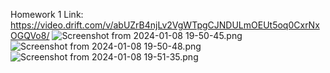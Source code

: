 Homework 1
Link: https://video.drift.com/v/abUZrB4njLv2VgWTpgCJNDULmOEUt5oq0CxrNxOGQVo8/
![Screenshot from 2024-01-08 19-50-45.png](..%2F..%2F..%2F..%2FPictures%2FScreenshots%2FScreenshot%20from%202024-01-08%2019-50-45.png)
![Screenshot from 2024-01-08 19-50-48.png](..%2F..%2F..%2F..%2FPictures%2FScreenshots%2FScreenshot%20from%202024-01-08%2019-50-48.png)
![Screenshot from 2024-01-08 19-51-35.png](..%2F..%2F..%2F..%2FPictures%2FScreenshots%2FScreenshot%20from%202024-01-08%2019-51-35.png)